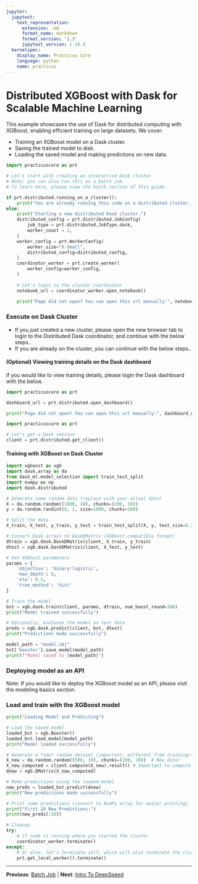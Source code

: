 ```yaml
---
jupyter:
  jupytext:
    text_representation:
      extension: .md
      format_name: markdown
      format_version: '1.3'
      jupytext_version: 1.16.4
  kernelspec:
    display_name: Practicus Core
    language: python
    name: practicus
---
```


# Distributed XGBoost with Dask for Scalable Machine Learning

This example showcases the use of Dask for distributed computing with XGBoost, enabling efficient training on large datasets. We cover:

*   Training an XGBoost model on a Dask cluster.
*   Saving the trained model to disk.
*   Loading the saved model and making predictions on new data.

```python
import practicuscore as prt

# Let's start with creating an interactive Dask cluster 
# Note: you can also run this as a batch job.
# To learn more, please view the batch section of this guide.

if prt.distributed.running_on_a_cluster():
    print("You are already running this code on a distributed cluster. No need to create a new one..")
else:
    print("Starting a new distributed Dask cluster.")
    distributed_config = prt.distributed.JobConfig(
        job_type = prt.distributed.JobType.dask,
        worker_count = 2,
    )
    worker_config = prt.WorkerConfig(
        worker_size="X-Small",
        distributed_config=distributed_config,
    )
    coordinator_worker = prt.create_worker(
        worker_config=worker_config,
    )
    
    # Let's login to the cluster coordinator
    notebook_url = coordinator_worker.open_notebook()
    
    print("Page did not open? You can open this url manually:", notebook_url)
```

### Execute on Dask Cluster

- If you just created a new cluster, please open the new browser tab to login to the Distributed Dask coordinator, and continue with the below steps..
- If you are already on the cluster, you can continue with the below steps..


#### (Optional) Viewing training details on the Dask dashboard

If you would like to view training details, please login the Dask dashboard with the below.

```python
import practicuscore as prt

dashboard_url = prt.distributed.open_dashboard()

print("Page did not open? You can open this url manually:", dashboard_url)
```

```python
import practicuscore as prt 

# Let's get a Dask session
client = prt.distributed.get_client()
```

#### Training with XGBoost on Dask Cluster

```python
import xgboost as xgb
import dask.array as da
from dask_ml.model_selection import train_test_split
import numpy as np
import dask.distributed

# Generate some random data (replace with your actual data)
X = da.random.random((1000, 10), chunks=(100, 10))
y = da.random.randint(0, 2, size=1000, chunks=100)

# Split the data
X_train, X_test, y_train, y_test = train_test_split(X, y, test_size=0.2)

# Convert Dask arrays to DaskDMatrix (XGBoost-compatible format)
dtrain = xgb.dask.DaskDMatrix(client, X_train, y_train)
dtest = xgb.dask.DaskDMatrix(client, X_test, y_test)

# Set XGBoost parameters
params = {
    'objective': 'binary:logistic',
    'max_depth': 6,
    'eta': 0.3,
    'tree_method': 'hist'
}

# Train the model
bst = xgb.dask.train(client, params, dtrain, num_boost_round=100)
print("Model trained successfully")

# Optionally, evaluate the model on test data
preds = xgb.dask.predict(client, bst, dtest)
print("Predictions made successfully")

model_path = "model.ubj"
bst['booster'].save_model(model_path)
print(f"Model saved to {model_path}")
```

### Deploying model as an API

Note: If you would like to deploy the XGBoost model as an API, please visit the modeling basics section.


### Load and train with the XGBoost model

```python
print("Loading Model and Predicting")

# Load the saved model
loaded_bst = xgb.Booster()
loaded_bst.load_model(model_path)
print("Model loaded successfully")

# Generate a *new* random dataset (important: different from training/testing)
X_new = da.random.random((500, 10), chunks=(100, 10))  # New data!
X_new_computed = client.compute(X_new).result() # Important to compute before creating DMatrix
dnew = xgb.DMatrix(X_new_computed)

# Make predictions using the loaded model
new_preds = loaded_bst.predict(dnew)
print("New predictions made successfully")

# Print some predictions (convert to NumPy array for easier printing)
print("First 10 New Predictions:")
print(new_preds[:10])
```

```python
# Cleanup
try:
    # if code is running where you started the cluster
    coordinator_worker.terminate()
except:
    # Or else, let's terminate self, which will also terminate the cluster.
    prt.get_local_worker().terminate()
```


---

**Previous**: [Batch Job](../batch-job/batch-job.md) | **Next**: [Intro To DeepSpeed](../../deepspeed/basics/intro-to-deepspeed.md)
